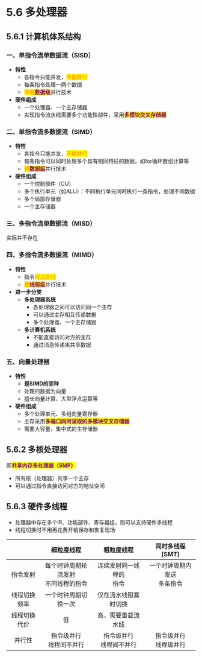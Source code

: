 # 5.6 多处理器

## 5.6.1 计算机体系结构

### 一、单指令流单数据流（SISD）

- **特性**
  - 各指令只能并发，<mark style="color:orange;">**不能并行**</mark>
  - 每条指令处理一两个数据
  - <mark style="color:orange;">**不是**</mark><mark style="color:purple;">**数据级**</mark>并行技术
- **硬件组成**
  - 一个处理器、一个主存储器
  - 实现指令流水线需要多个功能性部件，采用<mark style="color:purple;">**多模块交叉存储器**</mark>



### 二、单指令流多数据流（SIMD）

- **特性**
  - 各指令只能并发，<mark style="color:orange;">**不能并行**</mark>
  - 每条指令可以同时处理多个具有相同特征的数据，如for循环数组计算等
  - <mark style="color:orange;">**是**</mark><mark style="color:purple;">**数据级**</mark>并行技术
- **硬件组成**
  - 一个控制部件（CU）
  - 多个执行单元（如ALU）：不同执行单元同时执行一条指令，处理不同数据
  - 多个局部存储器
  - 一个主存储器



### 三、多指令流单数据流（MISD）

实际并不存在



### 四、多指令流多数据流（MIMD）

- **特性**
  - 指令<mark style="color:orange;">**可以并行**</mark>
  - <mark style="color:orange;">**是**</mark><mark style="color:purple;">**线程级**</mark>并行技术
- **进一步分类**
  - **多处理器系统**
    - 各处理器之间可以访问同一个主存
    - 可以通过主存相互传递数据
    - 多个处理器、一个主存储器
  - **多计算机系统**
    - 不能直接访问对方的主存
    - 通过消息传递来共享数据



### 五、向量处理器

- **特性**
  - **是SIMD的变种**
  - 处理的数据为向量
  - 擅长向量计算、大型浮点运算等
- **硬件组成**
  - 多个处理单元、多组向量寄存器
  - 主存采用<mark style="color:purple;">**多端口同时读取的多模块交叉存储器**</mark>
  - 需要大容量、集中式的主存储器



## 5.6.2 多核处理器

即<mark style="color:purple;">**共享内存多处理器（SMP）**</mark>

- 所有核（处理器）共享一个主存
- 可以通过指令直接访问对方的地址空间





## 5.6.3 硬件多线程

- 处理器中存在多个IR、功能部件、寄存器组，则可以支持硬件多线程
- 线程切换时不用再花费开销保存和恢复现场

|              |               细粒度线程               |         粗粒度线程          |        同时多线程(SMT)         |
| :----------: | :------------------------------------: | :-------------------------: | :----------------------------: |
|   指令发射   | 每个时钟周期轮流发射<br>不同线程的指令 | 连续发射同一线程的<br>指令  | 一个时钟周期内发送<br>多条指令 |
| 线程切换频率 |          一个时钟周期切换一次          |    仅在流水线阻塞时切换     |                                |
| 线程切换代价 |                   低                   |     高，需要重载流水线      |                                |
|    并行性    |       指令级并行<br>线程间不并行       | 指令级并行<br/>线程间不并行 |   指令级并行<br/>线程级并行    |


